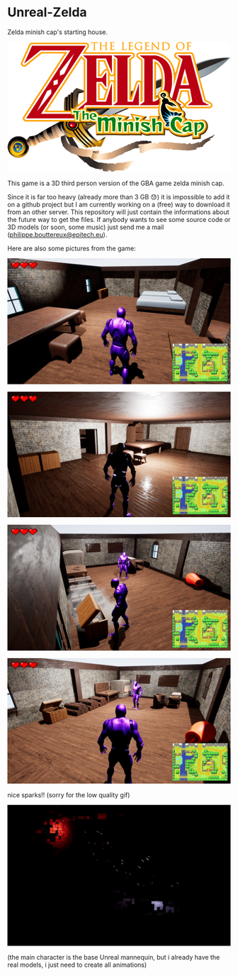 # Unreal-Zelda
Zelda minish cap's starting house.

![alt text](./zeldaLogo.png)

This game is a 3D third person version of the GBA game zelda minish cap.

Since it is far too heavy (already more than 3 GB :sweat:) it is impossible to add it on a github project
but I am currently working on a (free) way to download it from an other server.
This repository will just contain the informations about the future way to get the files.
If anybody wants to see some source code or 3D models (or soon, some music) just send me a mail (philippe.bouttereux@epitech.eu).

Here are also some pictures from the game:

![alt text](./bedRoom.png)

![alt text](./livingRoom.png)

![alt text](./forge1.png)

![alt text](./forge2.png)

nice sparks!! (sorry for the low quality gif)

![alt text](./sparks.gif)

(the main character is the base Unreal mannequin, but i already have the real models, i just need to create all animations)
